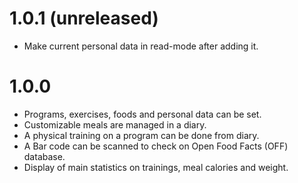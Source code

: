 
# 1.0.1 (unreleased)
- Make current personal data in read-mode after adding it.

# 1.0.0
- Programs, exercises, foods and personal data can be set.
- Customizable meals are managed in a diary.
- A physical training on a program can be done from diary.
- A Bar code can be scanned to check on Open Food Facts (OFF) database.
- Display of main statistics on trainings, meal calories and weight.

